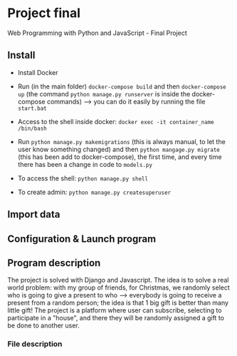 # Project final

Web Programming with Python and JavaScript - Final Project

## Install
- Install Docker
- Run (in the main folder) `docker-compose build` and then `docker-compose up` (the command `python manage.py runserver` is inside the docker-compose commands)
--> you can do it easily by running the file `start.bat`
- Access to the shell inside docker: `docker exec -it container_name /bin/bash`
- Run `python manage.py makemigrations` (this is always manual, to let the user know something changed) and then `python mangage.py migrate` (this has been add to docker-compose), the first time, and every time there has been a change in code to `models.py`

- To access the shell: `python manage.py shell`
- To create admin: `python manage.py createsuperuser`


## Import data


## Configuration & Launch program


## Program description
The project is solved with Django and Javascript.
The idea is to solve a real world problem: with my group of friends, for Christmas, we randomly select who is going to give a present to who --> everybody is going to receive a present from a random person; the idea is that 1 big gift is better than many little gift!
The project is a platform where user can subscribe, selecting to participate in a "house", and there they will be randomly assigned a gift to be done to another user.


### File description

